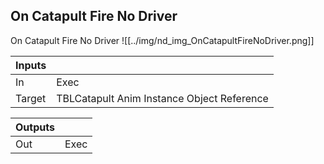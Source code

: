 ## On Catapult Fire No Driver
On Catapult Fire No Driver
![[../img/nd_img_OnCatapultFireNoDriver.png]]

|Inputs||
|--|--|
| In | Exec |
| Target | TBLCatapult Anim Instance Object Reference |

|Outputs||
|--|--|
| Out | Exec |

